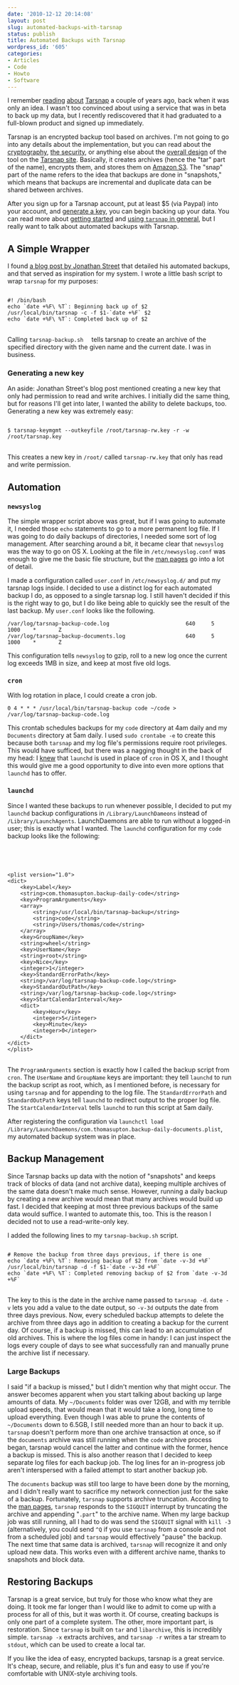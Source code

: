 ```yaml
---
date: '2010-12-12 20:14:08'
layout: post
slug: automated-backups-with-tarsnap
status: publish
title: Automated Backups with Tarsnap
wordpress_id: '605'
categories:
- Articles
- Code
- Howto
- Software
---
```


I remember [reading][ta1] [about][ta2] [Tarsnap][t] a couple of years ago, back when it was only an idea. I wasn't too convinced about using a service that was in beta to back up my data, but I recently rediscovered that it had graduated to a full-blown product and signed up immediately.

[t]: http://www.tarsnap.com/
[ta1]: http://www.daemonology.net/blog/2006-09-13-encrypted-backup.html
[ta2]: http://www.daemonology.net/blog/2008-11-10-tarsnap-public-beta.html

Tarsnap is an encrypted backup tool based on archives. I'm not going to go into any details about the implementation, but you can read about the [cryptography][tc], [the security][ts], or anything else about the [overall design][td] of the tool on the [Tarsnap site][t]. Basically, it creates archives (hence the "tar" part of the name), encrypts them, and stores them on [Amazon S3][s3]. The "snap" part of the name refers to the idea that backups are done in "snapshots," which means that backups are incremental and duplicate data can be shared between archives.

[td]: http://www.tarsnap.com/design.html
[tc]: http://www.tarsnap.com/crypto.html
[ts]: http://www.tarsnap.com/security.html
[s3]: http://aws.amazon.com/s3/

After you sign up for a Tarsnap account, put at least $5 (via Paypal) into your account, and [generate a key][tk], you can begin backing up your data. You can read more about [getting started][tgs] and [using `tarsnap` in general][tu], but I really want to talk about automated backups with Tarsnap.

[tk]: http://www.tarsnap.com/man-tarsnap-keygen.1.html
[tgs]: http://www.tarsnap.com/gettingstarted.html
[tu]: http://www.tarsnap.com/usage.html

## A Simple Wrapper

I found [a blog post by Jonathan Street][js] that detailed his automated backups, and that served as inspiration for my system. I wrote a little bash script to wrap `tarsnap` for my purposes:
    
<pre>
<code data-language="shell">
#! /bin/bash
echo `date +%F\ %T`: Beginning back up of $2
/usr/local/bin/tarsnap -c -f $1-`date +%F` $2
echo `date +%F\ %T`: Completed back up of $2
</code>
</pre>
    
Calling `tarsnap-backup.sh  ` tells tarsnap to create an archive  of the specified directory with the given name and the current date. I was in business.
    
[js]: http://jonathanstreet.com/blog/setting-up-backups-with-tarsnap
    
### Generating a new key
    
An aside: Jonathan Street's blog post mentioned creating a new key that only had permission to read and write archives. I initially did the same thing, but for reasons I'll get into later, I wanted the ability to delete backups, too. Generating a new key was extremely easy:
    
<pre>
<code data-language="shell">
$ tarsnap-keymgmt --outkeyfile /root/tarsnap-rw.key -r -w /root/tarsnap.key
</code>
</pre>

This creates a new key in `/root/` called `tarsnap-rw.key` that only has read and write permission.

## Automation

### `newsyslog`

The simple wrapper script above was great, but if I was going to automate it, I needed those `echo` statements to go to a more permanent log file. If I was going to do daily backups of directories, I needed some sort of log management. After searching around a bit, it became clear that `newsyslog` was the way to go on OS X. Looking at the file in `/etc/newsyslog.conf` was enough to give me the basic file structure, but the [man pages][nsl] go into a lot of detail.

[nsl]: http://www.openbsd.org/cgi-bin/man.cgi?query=newsyslog&sektion;=8

I made a configuration called `user.conf` in `/etc/newsyslog.d/` and put my tarsnap logs inside. I decided to use a distinct log for each automated backup I do, as opposed to a single tarsnap log. I still haven't decided if this is the right way to go, but I do like being able to quickly see the result of the last backup. My `user.conf` looks like the following.

    /var/log/tarsnap-backup-code.log                        640     5       1000    *       Z
    /var/log/tarsnap-backup-documents.log                   640     5       1000    *       Z 

This configuration tells `newsyslog` to gzip, roll to a new log once the current log exceeds 1MB in size, and keep at most five old logs.

### `cron`

With log rotation in place, I could create a cron job.

    0 4 * * * /usr/local/bin/tarsnap-backup code ~/code > /var/log/tarsnap-backup-code.log
    
This crontab schedules backups for my `code` directory at 4am daily and my `Documents` directory at 5am daily. I used `sudo crontabe -e` to create this because both `tarsnap` and my log file's permissions require root privileges. This would have sufficed, but there was a nagging thought in the back of my head: I [knew][w] that `launchd` is used in place of `cron` in OS X, and I thought this would give me a good opportunity to dive into even more options that `launchd` has to offer.

[w]: http://www.thomasupton.com/blog/2009/09/i-love-weather/

### `launchd`

Since I wanted these backups to run whenever possible, I decided to put my `launchd` backup configurations in `/Library/LaunchDameons` instead of `/Library/LaunchAgents`. LaunchDaemons are able to run without a logged-in user; this is exactly what I wanted. The `launchd` configuration for my `code` backup looks like the following:
    
<pre>    
<code data-language="html">
<?xml version="1.0" encoding="UTF-8"?>
<!DOCTYPE plist PUBLIC "-//Apple Computer//DTD PLIST 1.0//EN"
"http://www.apple.com/DTDs/PropertyList-1.0.dtd">
&lt;plist version=&quot;1.0&quot;&gt;
&lt;dict&gt;
    &lt;key&gt;Label&lt;/key&gt;
    &lt;string&gt;com.thomasupton.backup-daily-code&lt;/string&gt;
    &lt;key&gt;ProgramArguments&lt;/key&gt;
    &lt;array&gt; 
        &lt;string&gt;/usr/local/bin/tarsnap-backup&lt;/string&gt;
        &lt;string&gt;code&lt;/string&gt;
        &lt;string&gt;/Users/thomas/code&lt;/string&gt;
    &lt;/array&gt;
    &lt;key&gt;GroupName&lt;/key&gt;
    &lt;string&gt;wheel&lt;/string&gt;
    &lt;key&gt;UserName&lt;/key&gt;
    &lt;string&gt;root&lt;/string&gt;
    &lt;key&gt;Nice&lt;/key&gt;
    &lt;integer&gt;1&lt;/integer&gt;
    &lt;key&gt;StandardErrorPath&lt;/key&gt;
    &lt;string&gt;/var/log/tarsnap-backup-code.log&lt;/string&gt;
    &lt;key&gt;StandardOutPath&lt;/key&gt;
    &lt;string&gt;/var/log/tarsnap-backup-code.log&lt;/string&gt;
    &lt;key&gt;StartCalendarInterval&lt;/key&gt;
    &lt;dict&gt;
        &lt;key&gt;Hour&lt;/key&gt;
        &lt;integer&gt;5&lt;/integer&gt;
        &lt;key&gt;Minute&lt;/key&gt;
        &lt;integer&gt;0&lt;/integer&gt;
    &lt;/dict&gt;
&lt;/dict&gt;
&lt;/plist&gt;
</code>
</pre>

The `ProgramArguments` section is exactly how I called the backup script from `cron`. The `UserName` and `GroupName` keys are important: they tell `launchd` to run the backup script as root, which, as I mentioned before, is necessary for using `tarsnap` and for appending to the log file. The `StandardErrorPath` and `StandardOutPath` keys tell `launchd` to redirect output to the proper log file. The `StartCalendarInterval` tells `launchd` to run this script at 5am daily.

After registering the configuration via `launchctl load /Library/LaunchDaemons/com.thomasupton.backup-daily-documents.plist`, my automated backup system was in place.

## Backup Management

Since Tarsnap backs up data with the notion of "snapshots" and keeps track of blocks of data (and not archive data), keeping multiple archives of the same data doesn't make much sense. However, running a daily backup by creating a new archive would mean that many archives would build up fast. I decided that keeping at most three previous backups of the same data would suffice. I wanted to automate this, too. This is the reason I decided not to use a read-write-only key.

I added the following lines to my `tarsnap-backup.sh` script.
    
<pre>
<code data-language="shell">
# Remove the backup from three days previous, if there is one
echo `date +%F\ %T`: Removing backup of $2 from `date -v-3d +%F`
/usr/local/bin/tarsnap -d -f $1-`date -v-3d +%F`
echo `date +%F\ %T`: Completed removing backup of $2 from `date -v-3d +%F`
</code>
</pre>

The key to this is the date in the archive name passed to `tarsnap -d`. `date -v` lets you add a value to the date output, so `-v-3d` outputs the date from three days previous. Now, every scheduled backup attempts to delete the archive from three days ago in addition to creating a backup for the current day. Of course, if a backup is missed, this can lead to an accumulation of old archives. This is where the log files come in handy: I can just inspect the logs every couple of days to see what successfully ran and manually prune the archive list if necessary.

### Large Backups

I said "if a backup is missed," but I didn't mention why that might occur. The answer becomes apparent when you start talking about backing up large amounts of data. My `~/Documents` folder was over 12GB, and with my terrible upload speeds, that would mean that it would take a long, long time to upload everything. Even though I was able to prune the contents of `~/Documents` down to 6.5GB, I still needed more than an hour to back it up. `tarsnap` doesn't perform more than one archive transaction at once, so if the `documents` archive was still running when the `code` archive process began, tarsnap would cancel the latter and continue with the former, hence a backup is missed. This is also another reason that I decided to keep separate log files for each backup job. The log lines for an in-progress job aren't interspersed with a failed attempt to start another backup job.

The `documents` backup was still too large to have been done by the morning, and I didn't really want to sacrifice my network connection just for the sake of a backup. Fortunately, `tarsnap` supports archive truncation. According to the [man pages][tm], `tarsnap` responds to the `SIGQUIT` interrupt by truncating the archive and appending "`.part`" to the archive name. When my large backup job was still running, all I had to do was send the `SIGQUIT` signal with `kill -3` (alternatively, you could send `^Q` if you use `tarsnap` from a console and not from a scheduled job) and `tarsnap` would effectively "pause" the backup. The next time that same data is archived, `tarsnap` will recognize it and only upload new data. This works even with a different archive name, thanks to snapshots and block data.

[tm]: http://www.tarsnap.com/man-tarsnap.1.html

## Restoring Backups

Tarsnap is a great service, but truly for those who know what they are doing. It took me far longer than I would like to admit to come up with a process for all of this, but it was worth it. Of course, creating backups is only one part of a complete system. The other, more important part, is restoration. Since `tarsnap` is built on `tar` and `libarchive`, this is incredibly simple. `tarsnap -x` extracts archives, and `tarsnap -r` writes a tar stream to `stdout`, which can be used to create a local tar.

If you like the idea of easy, encrypted backups, tarsnap is a great service. It's cheap, secure, and reliable, plus it's fun and easy to use if you're comfortable with UNIX-style archiving tools.
